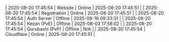 | 2025-08-20 17:45:54 | Website | Online | 2025-08-20 17:45:51 |
| 2025-08-20 17:45:54 | Registration | Online | 2025-08-20 17:45:51 |
| 2025-08-20 17:45:54 | Auth Server | Offline | 2025-08-18 09:33:31 |
| 2025-08-20 17:45:54 | Kezan (PvE) | Offline | 2025-08-03 17:58:02 |
| 2025-08-20 17:45:54 | Gurubashi (PvP) | Offline | N/A |
| 2025-08-20 17:45:54 | Cloudflare | Online | 2025-08-20 17:45:51 |
